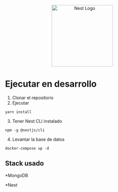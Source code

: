 <p align="center">
  <a href="http://nestjs.com/" target="blank"><img src="https://nestjs.com/img/logo-small.svg" width="200" alt="Nest Logo" /></a>
</p>

# Ejecutar en desarrollo
 1. Clonar el repositorio
 2. Ejecutar 
 ``` 
 yarn install
 ```
 3. Tener Nest CLI instalado
  ```
 npm -g @nestjs/cli
 ```

4. Levantar la base de datos
  ```
docker-compose up -d
 ```

 ## Stack usado
 *MongoDB
 
 *Nest
